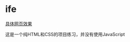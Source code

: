 # ife
[具体网页效果](https://archerelric.github.io/ife/test0001/index.html)

这是一个纯HTML和CSS的项目练习，并没有使用JavaScript
